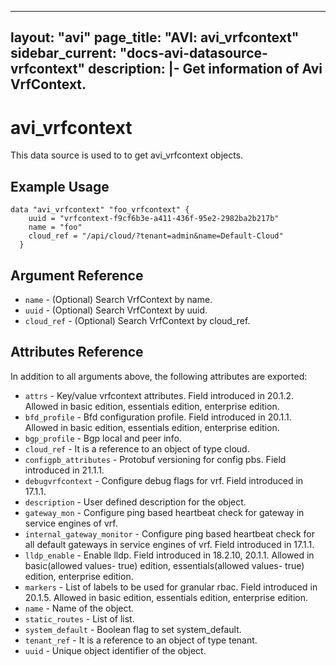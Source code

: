 <!--
    Copyright 2021 VMware, Inc.
    SPDX-License-Identifier: Mozilla Public License 2.0
-->
---
layout: "avi"
page_title: "AVI: avi_vrfcontext"
sidebar_current: "docs-avi-datasource-vrfcontext"
description: |-
  Get information of Avi VrfContext.
---

# avi_vrfcontext

This data source is used to to get avi_vrfcontext objects.

## Example Usage

```hcl
data "avi_vrfcontext" "foo_vrfcontext" {
    uuid = "vrfcontext-f9cf6b3e-a411-436f-95e2-2982ba2b217b"
    name = "foo"
    cloud_ref = "/api/cloud/?tenant=admin&name=Default-Cloud"
  }
```

## Argument Reference

* `name` - (Optional) Search VrfContext by name.
* `uuid` - (Optional) Search VrfContext by uuid.
* `cloud_ref` - (Optional) Search VrfContext by cloud_ref.
  
## Attributes Reference

In addition to all arguments above, the following attributes are exported:

* `attrs` - Key/value vrfcontext attributes. Field introduced in 20.1.2. Allowed in basic edition, essentials edition, enterprise edition.
* `bfd_profile` - Bfd configuration profile. Field introduced in 20.1.1. Allowed in basic edition, essentials edition, enterprise edition.
* `bgp_profile` - Bgp local and peer info.
* `cloud_ref` - It is a reference to an object of type cloud.
* `configpb_attributes` - Protobuf versioning for config pbs. Field introduced in 21.1.1.
* `debugvrfcontext` - Configure debug flags for vrf. Field introduced in 17.1.1.
* `description` - User defined description for the object.
* `gateway_mon` - Configure ping based heartbeat check for gateway in service engines of vrf.
* `internal_gateway_monitor` - Configure ping based heartbeat check for all default gateways in service engines of vrf. Field introduced in 17.1.1.
* `lldp_enable` - Enable lldp. Field introduced in 18.2.10, 20.1.1. Allowed in basic(allowed values- true) edition, essentials(allowed values- true) edition, enterprise edition.
* `markers` - List of labels to be used for granular rbac. Field introduced in 20.1.5. Allowed in basic edition, essentials edition, enterprise edition.
* `name` - Name of the object.
* `static_routes` - List of list.
* `system_default` - Boolean flag to set system_default.
* `tenant_ref` - It is a reference to an object of type tenant.
* `uuid` - Unique object identifier of the object.

